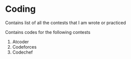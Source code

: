 # Coding
Contains list of all the contests that I am wrote or practiced

Contains codes for the following contests
1. Atcoder
2. Codeforces
3. Codechef



